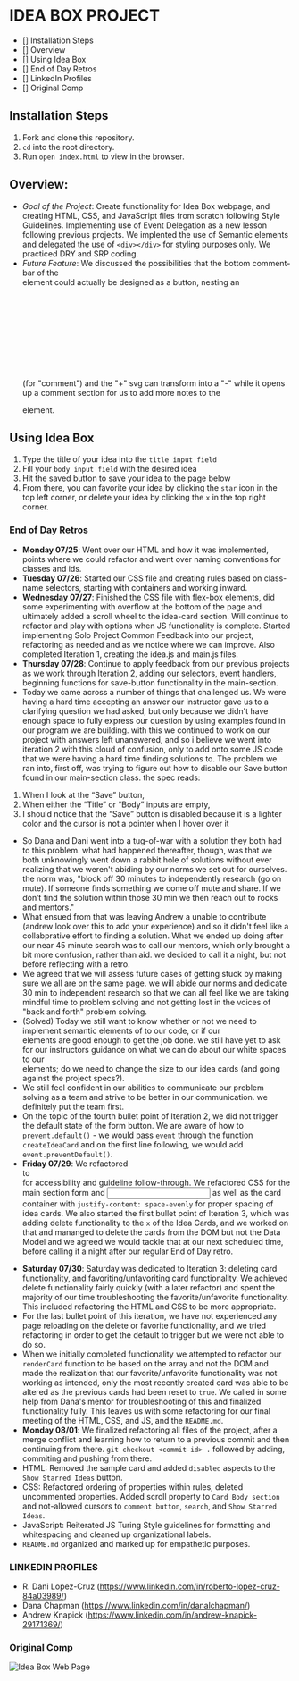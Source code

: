 # IDEA BOX PROJECT
- [] Installation Steps
- [] Overview
- [] Using Idea Box
- [] End of Day Retros
- [] LinkedIn Profiles
- [] Original Comp

## Installation Steps
1. Fork and clone this repository.
2. `cd` into the root directory.
3. Run `open index.html` to view in the browser.

## Overview:
- *Goal of the Project*: Create functionality for Idea Box webpage, and creating HTML, CSS, and JavaScript files from scratch following Style Guidelines. Implementing use of Event Delegation as a new lesson following previous projects. We implented the use of Semantic elements and delegated the use of `<div></div>` for styling purposes only. We practiced DRY and SRP coding.
- *Future Feature*: We discussed the possibilities that the bottom comment-bar of the <section> element could actually be designed as a button, nesting an <svg> element as well as a <P> (for "comment") and the "+" svg can transform into a "-" while it opens up a comment section for us to add more notes to the <p class="comment-input"> element.

## Using Idea Box
1. Type the title of your idea into the `title input field`
2. Fill your `body input field` with the desired idea
3. Hit the saved button to save your idea to the page below
4. From there, you can favorite your idea by clicking the `star` icon in the top left corner, or delete your idea by clicking the `x` in the top right corner.

### End of Day Retros
- **Monday 07/25**: Went over our HTML and how it was implemented, points where we could refactor and went over naming conventions for classes and ids.
- **Tuesday 07/26**: Started our CSS file and creating rules based on class-name selectors, starting with containers and working inward.
- **Wednesday 07/27**: Finished the CSS file with flex-box elements, did some experimenting with overflow at the bottom of the page and ultimately added a scroll wheel to the idea-card section. Will continue to refactor and play with options when JS functionality is complete. Started implementing Solo Project Common Feedback into our project, refactoring as needed and as we notice where we can improve. Also completed Iteration 1, creating the idea.js and main.js files.
- **Thursday 07/28**: Continue to apply feedback from our previous projects as we work through Iteration 2, adding our selectors, event handlers, beginning functions for save-button functionality in the main-section.
- Today we came across a number of things that challenged us. We were having a hard time accepting an answer our instructor gave us to a clarifying question we had asked, but only because we didn't have enough space to fully express our question by using examples found in our program we are building. with this we continued to work on our project with answers left unanswered, and so i believe we went into iteration 2 with this cloud of confusion, only to add onto some JS code that we were having a hard time finding solutions to. The problem we ran into, first off, was trying to figure out how to disable our Save button found in our main-section class. the spec reads: 
1.  When I look at the “Save” button,
2. When either the “Title” or “Body” inputs are empty,
3. I should notice that the “Save” button is disabled because it is a lighter color and the cursor is not a pointer when I hover over it
- So Dana and Dani went into a tug-of-war with a solution they both had to this problem. what had happened thereafter, though, was that we both unknowingly went down a rabbit hole of solutions without ever realizing that we weren't abiding by our norms we set out for ourselves. the norm was, "block off 30 minutes to independently research (go on mute). If someone finds something we come off mute and share. If we don’t find the solution within those 30 min we then reach out to rocks and mentors."
- What ensued from that was leaving Andrew a unable to contribute (andrew look over this to add your experience) and so it didn't feel like a collabprative effort to finding a solution. What we ended up doing after our near 45 minute search was to call our mentors, which only brought a bit more confusion, rather than aid. we decided to call it a night, but not before reflecting with a retro. 
- We agreed that we will assess future cases of getting stuck by making sure we all are on the same page. we will abide our norms and dedicate 30 min to independent research so that we can all feel like we are taking mindful time to problem solving and not getting lost in the voices of "back and forth" problem solving.
- (Solved) Today we still want to know whether or not we need to implement semantic elements of <forms> to our code, or if our <section> elements are good enough to get the job done. we still have yet to ask for our instructors guidance on what we can do about our white spaces to our <section class="idea section"> elements; do we need to change the size to our idea cards (and going against the project specs?).
- We still feel confident in our abilities to communicate our problem solving as a team and strive to be better in our communication. we definitely put the team first.
- On the topic of the fourth bullet point of Iteration 2, we did not trigger the default state of the form button. We are aware of how to `prevent.default()` - we would pass `event` through the function `createIdeaCard` and on the first line following, we would add `event.preventDefault()`.
- **Friday 07/29**: We refactored <section class="main-section"> to <form> for accessibility and guideline follow-through. We refactored CSS for the main section form <label> and <input> as well as the card container with `justify-content: space-evenly` for proper spacing of idea cards. We also started the first bullet point of Iteration 3, which was adding delete functionality to the `x` of the Idea Cards, and we worked on that and mananged to delete the cards from the DOM but not the Data Model and we agreed we would tackle that at our next scheduled time, before calling it a night after our regular End of Day retro.
- **Saturday 07/30**: Saturday was dedicated to Iteration 3: deleting card functionality, and favoriting/unfavoriting card functionality. We achieved delete functionality fairly quickly (with a later refactor) and spent the majority of our time troubleshooting the favorite/unfavorite functionality. This included refactoring the HTML and CSS to be more appropriate.
- For the last bullet point of this iteration, we have not experienced any page reloading on the delete or favorite functionality, and we tried refactoring in order to get the default to trigger but we were not able to do so.
- When we initially completed functionality we attempted to refactor our `renderCard` function to be based on the array and not the DOM and made the realization that our favorite/unfavorite functionality was not working as intended, only the most recently created card was able to be altered as the previous cards had been reset to `true`. We called in some help from Dana's mentor for troubleshooting of this and finalized functionality fully. This leaves us with some refactoring for our final meeting of the HTML, CSS, and JS, and the `README.md`.
- **Monday 08/01**: We finalized refactoring all files of the project, after a merge conflict and learning how to return to a previous commit and then continuing from there. `git checkout <commit-id> .` followed by adding, commiting and pushing from there.
- HTML: Removed the sample card and added `disabled` aspects to the `Show Starred Ideas` button.
- CSS: Refactored ordering of properties within rules, deleted uncommented properties. Added scroll property to `Card Body section` and not-allowed cursors to `comment button`, `search`, and `Show Starred Ideas`.
- JavaScript: Reiterated JS Turing Style guidelines for formatting and whitespacing and cleaned up organizational labels.
- `README.md` organized and marked up for empathetic purposes.

### LINKEDIN PROFILES
- R. Dani Lopez-Cruz
(https://www.linkedin.com/in/roberto-lopez-cruz-84a03989/)
- Dana Chapman
(https://www.linkedin.com/in/danalchapman/)
- Andrew Knapick
(https://www.linkedin.com/in/andrew-knapick-29171369/)

### Original Comp
![Idea Box Web Page](https://frontend.turing.edu/projects/module-1/assets/ideabox-group/desktop.jpg)